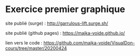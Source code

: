 # Exercice premier graphique

site publié (surge) : http://garrulous-lift.surge.sh/

site publié (github pages) : https://majka-voide.github.io/

lien vers le code : https://github.com/majka-voide/VisualDon-cours/tree/master/20200424